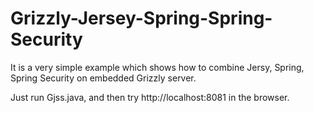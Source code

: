 Grizzly-Jersey-Spring-Spring-Security
=====================================

It is a very simple example which shows how to combine Jersy, Spring, Spring Security 
on embedded Grizzly server.

Just run Gjss.java, and then try http://localhost:8081 in the browser.
